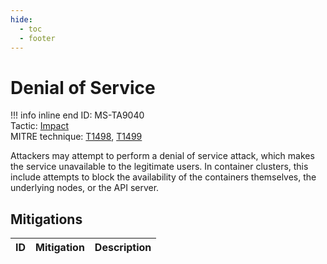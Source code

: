 ```yaml
---
hide:
  - toc
  - footer
---
```


# Denial of Service

!!! info inline end
    ID: MS-TA9040<br>
    Tactic: [Impact](../tactics/Impact/index.md) <br>
    MITRE technique: [T1498](https://attack.mitre.org/techniques/T1498/), [T1499](https://attack.mitre.org/techniques/T1499/)

Attackers may attempt to perform a denial of service attack, which makes the service unavailable to the legitimate users. In container clusters, this include attempts to block the availability of the containers themselves, the underlying nodes, or the API server.

## Mitigations

|ID|Mitigation|Description|
|--|----------|-----------|